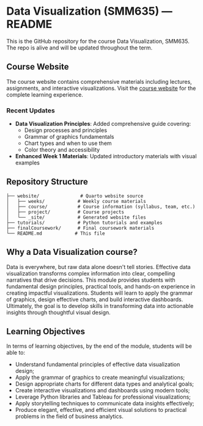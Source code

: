 # Data Visualization (SMM635) ― README

This is the GitHub repository for the course Data Visualization, SMM635. The
repo is alive and will be updated throughout the term.

## Course Website

The course website contains comprehensive materials including lectures, assignments, and interactive visualizations. Visit the [course website](https://simonesantoni.github.io/data-viz-smm635/) for the complete learning experience.

### Recent Updates

- **Data Visualization Principles**: Added comprehensive guide covering:
  - Design processes and principles
  - Grammar of graphics fundamentals
  - Chart types and when to use them
  - Color theory and accessibility
- **Enhanced Week 1 Materials**: Updated introductory materials with visual examples

## Repository Structure

```
├── website/               # Quarto website source
│   ├── weeks/            # Weekly course materials
│   ├── course/           # Course information (syllabus, team, etc.)
│   ├── project/          # Course projects
│   └── _site/            # Generated website files
├── tutorials/            # Python tutorials and examples
├── finalCoursework/      # Final coursework materials
└── README.md            # This file
```

## Why a Data Visualization course?

Data is everywhere, but raw data alone doesn't tell stories. Effective data visualization
transforms complex information into clear, compelling narratives that drive decisions.
This module provides students with fundamental design principles, practical tools,
and hands-on experience in creating impactful visualizations. Students will learn
to apply the grammar of graphics, design effective charts, and build interactive
dashboards. Ultimately, the goal is to develop skills in transforming data into
actionable insights through thoughtful visual design.

## Learning Objectives

In terms of learning objectives, by the end of the module, students will be
able to:

- Understand fundamental principles of effective data visualization design;
- Apply the grammar of graphics to create meaningful visualizations;
- Design appropriate charts for different data types and analytical goals;
- Create interactive visualizations and dashboards using modern tools;
- Leverage Python libraries and Tableau for professional visualizations;
- Apply storytelling techniques to communicate data insights effectively;
- Produce elegant, effective, and efficient visual solutions to practical
  problems in the field of business analytics.
